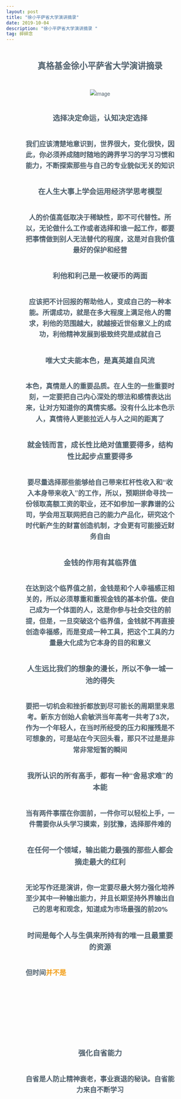 ```yaml
---
layout: post
title: "徐小平萨省大学演讲摘录"
date: 2019-10-04
description: "徐小平萨省大学演讲摘录 "
tag: 碎碎念 
---
```


<div class="output_wrapper" id="output_wrapper_id" style="font-size: 14px; color: rgb(80, 97, 109); line-height: 1.6; word-spacing: 0px; letter-spacing: 0px; font-family: 'Helvetica Neue', Helvetica, 'Hiragino Sans GB', 'Microsoft YaHei', Arial, sans-serif; margin: 0px 10%; text-align: center;"><h1 id="h" style="color: inherit; line-height: inherit; padding: 0px; margin: 2em 0px; font-weight: bold; font-size: 1.6em;"><span style="font-size: inherit; color: inherit; line-height: inherit; margin: 0px; padding: 0px;">真格基金徐小平萨省大学演讲摘录</span></h1>

![image](https://image.135editor.com/uploadword/5766750/201910/5d96b553-8e24-476f-b381-1449ac10006c.jpg)

<h2 id="h-1" style="color: inherit; line-height: inherit; padding: 0px; margin: 2em 0px; font-weight: bold; font-size: 1.4em;"><span style="font-size: inherit; color: inherit; line-height: inherit; margin: 0px; padding: 0px;">选择决定命运，认知决定选择</span></h2><h3 id="h-2" style="color: inherit; line-height: inherit; padding: 0px; margin: 2em 0px; font-weight: bold; font-size: 1.3em;"><span style="font-size: inherit; color: inherit; line-height: inherit; margin: 0px; padding: 0px;">我们应该清楚地意识到，世界很大，变化很快，因此，你必须养成随时随地的跨界学习的学习习惯和能力，不断探索那些与自己的专业貌似无关的知识</span></h3><h2 id="h-3" style="color: inherit; line-height: inherit; padding: 0px; margin: 2em 0px; font-weight: bold; font-size: 1.4em;"><span style="font-size: inherit; color: inherit; line-height: inherit; margin: 0px; padding: 0px;">在人生大事上学会运用经济学思考模型</span></h2><h3 id="h-4" style="color: inherit; line-height: inherit; padding: 0px; margin: 2em 0px; font-weight: bold; font-size: 1.3em;"><span style="font-size: inherit; color: inherit; line-height: inherit; margin: 0px; padding: 0px;">人的价值高低取决于稀缺性，即不可代替性。所以，无论做什么工作或者选择和谁一起工作，都要把事情做到别人无法替代的程度，这是对自我价值最好的保护和经营</span></h3><h2 id="h-5" style="color: inherit; line-height: inherit; padding: 0px; margin: 2em 0px; font-weight: bold; font-size: 1.4em;"><span style="font-size: inherit; color: inherit; line-height: inherit; margin: 0px; padding: 0px;">利他和利己是一枚硬币的两面</span></h2><h3 id="h-6" style="color: inherit; line-height: inherit; padding: 0px; margin: 2em 0px; font-weight: bold; font-size: 1.3em;"><span style="font-size: inherit; color: inherit; line-height: inherit; margin: 0px; padding: 0px;">应该把不计回报的帮助他人，变成自己的一种本能。所谓成功，就是在多大程度上满足他人的需求，利他的范围越大，就越接近世俗意义上的成功，利他精神发展到极致终究是成就自己</span></h3><h2 id="h-7" style="color: inherit; line-height: inherit; padding: 0px; margin: 2em 0px; font-weight: bold; font-size: 1.4em;"><span style="font-size: inherit; color: inherit; line-height: inherit; margin: 0px; padding: 0px;">唯大丈夫能本色，是真英雄自风流</span></h2><h3 id="h-8" style="color: inherit; line-height: inherit; padding: 0px; margin: 2em 0px; font-weight: bold; font-size: 1.3em;"><span style="font-size: inherit; color: inherit; line-height: inherit; margin: 0px; padding: 0px;">本色，真情是人的重要品质。在人生的一些重要时刻，一定要把自己内心深处的想法和感情表达出来，让对方知道你的真情实感。没有什么比本色示人，真情待人更能拉近人与人之间的距离了</span></h3><h2 id="h-9" style="color: inherit; line-height: inherit; padding: 0px; margin: 2em 0px; font-weight: bold; font-size: 1.4em;"><span style="font-size: inherit; color: inherit; line-height: inherit; margin: 0px; padding: 0px;">就金钱而言，成长性比绝对值重要得多，结构性比起步点重要得多</span></h2><h3 id="h-10" style="color: inherit; line-height: inherit; padding: 0px; margin: 2em 0px; font-weight: bold; font-size: 1.3em;"><span style="font-size: inherit; color: inherit; line-height: inherit; margin: 0px; padding: 0px;">要尽量选择那些能够给自己带来杠杆性收入和“收入本身带来收入”的工作，所以，预期拼命寻找一份领取高额工资的职业，还不如参加一家靠谱的公司，学会用互联网把自己的能力产品化，研究这个时代新产生的财富创造机制，才会更有可能接近财务自由</span></h3><h2 id="h-11" style="color: inherit; line-height: inherit; padding: 0px; margin: 2em 0px; font-weight: bold; font-size: 1.4em;"><span style="font-size: inherit; color: inherit; line-height: inherit; margin: 0px; padding: 0px;">金钱的作用有其临界值</span></h2><h3 id="h-12" style="color: inherit; line-height: inherit; padding: 0px; margin: 2em 0px; font-weight: bold; font-size: 1.3em;"><span style="font-size: inherit; color: inherit; line-height: inherit; margin: 0px; padding: 0px;">在达到这个临界值之前，金钱是和个人幸福感正相关的，所以必须尊重和重视金钱的基本价值。使自己成为一个体面的人，这是你参与社会交往的前提，但是，一旦突破这个临界值，金钱就不再直接创造幸福感，而是变成一种工具，把这个工具的力量最大化成为它本身的目的和意义</span></h3><h2 id="h-13" style="color: inherit; line-height: inherit; padding: 0px; margin: 2em 0px; font-weight: bold; font-size: 1.4em;"><span style="font-size: inherit; color: inherit; line-height: inherit; margin: 0px; padding: 0px;">人生远比我们的想象的漫长，所以不争一城一池的得失</span></h2><h3 id="h3" style="color: inherit; line-height: inherit; padding: 0px; margin: 2em 0px; font-weight: bold; font-size: 1.3em;"><span style="font-size: inherit; color: inherit; line-height: inherit; margin: 0px; padding: 0px;">要把一切机会和挫折都放到尽可能长的周期里来思考。新东方创始人俞敏洪当年高考一共考了3次，作为一个年轻人，在当时所经受的压力和摧残是不可想象的，可是站在今天回头看，那只不过是是非常非常短暂的瞬间</span></h3><h2 id="h-14" style="color: inherit; line-height: inherit; padding: 0px; margin: 2em 0px; font-weight: bold; font-size: 1.4em;"><span style="font-size: inherit; color: inherit; line-height: inherit; margin: 0px; padding: 0px;">我所认识的所有高手，都有一种“舍易求难”的本能</span></h2><h3 id="h-15" style="color: inherit; line-height: inherit; padding: 0px; margin: 2em 0px; font-weight: bold; font-size: 1.3em;"><span style="font-size: inherit; color: inherit; line-height: inherit; margin: 0px; padding: 0px;">当有两件事摆在你面前，一件你可以轻松上手，一件需要你从头学习摸索，别犹豫，选择那件难的</span></h3><h2 id="h-16" style="color: inherit; line-height: inherit; padding: 0px; margin: 2em 0px; font-weight: bold; font-size: 1.4em;"><span style="font-size: inherit; color: inherit; line-height: inherit; margin: 0px; padding: 0px;">在任何一个领域，输出能力最强的那些人都会摘走最大的红利</span></h2><h3 id="h20" style="color: inherit; line-height: inherit; padding: 0px; margin: 2em 0px; font-weight: bold; font-size: 1.3em;"><span style="font-size: inherit; color: inherit; line-height: inherit; margin: 0px; padding: 0px;">无论写作还是演讲，你一定要尽最大努力强化培养至少其中一种输出能力，并且长期坚持外界输出自己的思考和观念，知道成为市场最强的前20%</span></h3><h2 id="h-17" style="color: inherit; line-height: inherit; padding: 0px; margin: 2em 0px; font-weight: bold; font-size: 1.4em;"><span style="font-size: inherit; color: inherit; line-height: inherit; margin: 0px; padding: 0px;">时间是每个人与生俱来所持有的唯一且最重要的资源</span></h2><h3 id="h-18" style="line-height: inherit; padding: 0px; margin: 2em 0px; font-weight: bold; font-size: 1.3em;"><span style="color: inherit; font-size: inherit; line-height: inherit; margin: 0px; padding: 0px;">但时间</span><span style="font-size: inherit; line-height: inherit; margin: 0px; padding: 0px;"><span style="color:#f39c12">并不是</span><span style="color:rgba(0, 0, 0, 0)">在所有事情上都产生同样的回报。你必须有能力作出取舍，把时间投入在那些最有价值的事情上，同时承受可能由此带来的遗憾。当然，什么最有价值，见仁见智，就我个人而言，依次排序：持续的学习发展自我-&gt;友情-&gt;成就那些比我年轻的人</span></span></h3><h2 id="h-19" style="color: inherit; line-height: inherit; padding: 0px; margin: 2em 0px; font-weight: bold; font-size: 1.4em;"><span style="font-size: inherit; color: inherit; line-height: inherit; margin: 0px; padding: 0px;">强化自省能力</span></h2><h3 id="h-20" style="color: inherit; line-height: inherit; padding: 0px; margin: 2em 0px; font-weight: bold; font-size: 1.3em;"><span style="font-size: inherit; color: inherit; line-height: inherit; margin: 0px; padding: 0px;">自省是人防止精神衰老，事业衰退的秘诀。自省能力来自不断学习</span></h3>